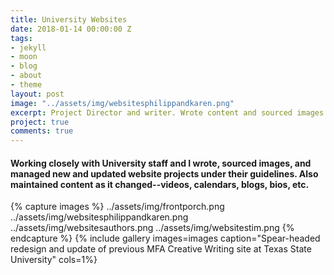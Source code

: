 ```yaml
---
title: University Websites
date: 2018-01-14 00:00:00 Z
tags:
- jekyll
- moon
- blog
- about
- theme
layout: post
image: "../assets/img/websitesphilippandkaren.png"
excerpt: Project Director and writer. Wrote content and sourced images.
project: true
comments: true
---
```


#### Working closely with University staff and I wrote, sourced images, and managed new and updated website projects under their guidelines. Also maintained content as it changed--videos, calendars, blogs, bios, etc.  
 
{% capture images %}
	../assets/img/frontporch.png
  ../assets/img/websitesphilippandkaren.png
  ../assets/img/websitesauthors.png
  ../assets/img/websitestim.png
{% endcapture %}
{% include gallery images=images caption="Spear-headed redesign and update of previous MFA Creative Writing site at Texas State University" cols=1%}
